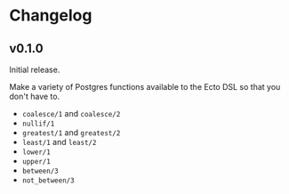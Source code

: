 # Changelog

## v0.1.0

Initial release.

Make a variety of Postgres functions available to the Ecto DSL so that you
don't have to.

- `coalesce/1` and `coalesce/2`
- `nullif/1`
- `greatest/1` and `greatest/2`
- `least/1` and `least/2`
- `lower/1`
- `upper/1`
- `between/3`
- `not_between/3`
